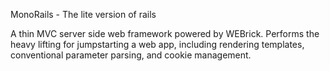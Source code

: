 MonoRails - The lite version of rails

A thin MVC server side web framework powered by WEBrick. Performs the heavy lifting for jumpstarting a web app, including rendering templates, conventional parameter parsing, and cookie management.
